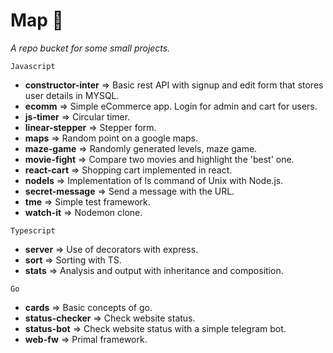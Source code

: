 # Map 📍

*A repo bucket for some small projects.*

`Javascript`

- **constructor-inter** => Basic rest API with signup and edit form that stores user details in MYSQL.
- **ecomm** => Simple eCommerce app. Login for admin and cart for users.
- **js-timer** => Circular timer.
- **linear-stepper** => Stepper form.
- **maps** => Random point on a google maps.
- **maze-game** => Randomly generated levels, maze game.
- **movie-fight** => Compare two movies and highlight the 'best' one.
- **react-cart** => Shopping cart implemented in react.
- **nodels** => Implementation of ls command of Unix with Node.js.
- **secret-message** => Send a message with the URL.
- **tme** => Simple test framework.
- **watch-it** => Nodemon clone.

`Typescript`

- **server** => Use of decorators with express.
- **sort** => Sorting with TS.
- **stats** => Analysis and output with inheritance and composition.

`Go`

- **cards** => Basic concepts of go.
- **status-checker** => Check website status.
- **status-bot** => Check website status with a simple telegram bot.
- **web-fw** => Primal framework.

